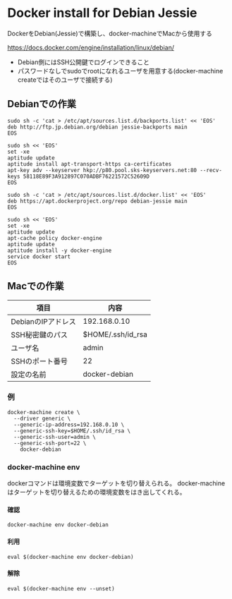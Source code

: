 # Docker install for Debian Jessie

DockerをDebian(Jessie)で構築し、docker-machineでMacから使用する

https://docs.docker.com/engine/installation/linux/debian/

* Debian側にはSSH公開鍵でログインできること
* パスワードなしでsudoでrootになれるユーザを用意する(docker-machine createではそのユーザで接続する)

## Debianでの作業

	sudo sh -c 'cat > /etc/apt/sources.list.d/backports.list' << 'EOS'
	deb http://ftp.jp.debian.org/debian jessie-backports main
	EOS

	sudo sh << 'EOS'
	set -xe
	aptitude update
	aptitude install apt-transport-https ca-certificates
	apt-key adv --keyserver hkp://p80.pool.sks-keyservers.net:80 --recv-keys 58118E89F3A912897C070ADBF76221572C52609D
	EOS

	sudo sh -c 'cat > /etc/apt/sources.list.d/docker.list' << 'EOS'
	deb https://apt.dockerproject.org/repo debian-jessie main
	EOS

	sudo sh << 'EOS'
	set -xe
	aptitude update
	apt-cache policy docker-engine
	aptitude update
	aptitude install -y docker-engine
	service docker start
	EOS


## Macでの作業

項目               | 内容
-------------------|-------------------
DebianのIPアドレス | 192.168.0.10
SSH秘密鍵のパス    | $HOME/.ssh/id_rsa
ユーザ名           | admin
SSHのポート番号    | 22
設定の名前         | docker-debian

### 例

	docker-machine create \
	  --driver generic \
	  --generic-ip-address=192.168.0.10 \
	  --generic-ssh-key=$HOME/.ssh/id_rsa \
	  --generic-ssh-user=admin \
	  --generic-ssh-port=22 \
		docker-debian

### docker-machine env

dockerコマンドは環境変数でターゲットを切り替えられる。
docker-machineはターゲットを切り替えるための環境変数をはき出してくれる。

#### 確認

	docker-machine env docker-debian

#### 利用

	eval $(docker-machine env docker-debian)

#### 解除

	eval $(docker-machine env --unset)


